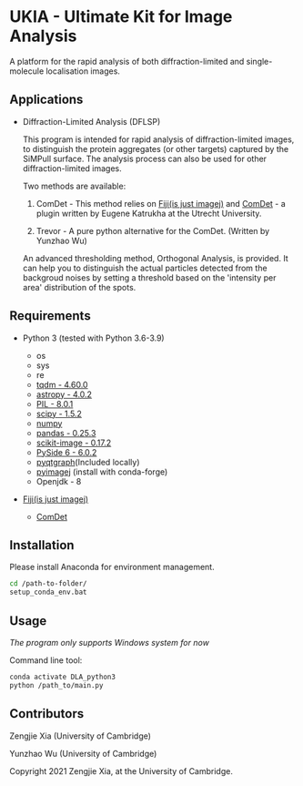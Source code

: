UKIA - Ultimate Kit for Image Analysis
======================================

A platform for the rapid analysis of both diffraction-limited and single-molecule localisation images.


Applications
------------
- Diffraction-Limited Analysis (DFLSP)
	
	This program is intended for rapid analysis of diffraction-limited images, to distinguish the protein aggregates (or other targets) captured by the SiMPull surface. The analysis process can also be used for other diffraction-limited images.
	
	Two methods are available:
		
	1. ComDet - This method relies on [Fiji(is just imagej)](https://imagej.net/Fiji) and [ComDet](https://github.com/ekatrukha/ComDet) - a plugin written by Eugene Katrukha at the Utrecht University.
		
	2. Trevor - A pure python alternative for the ComDet. (Written by Yunzhao Wu)
	
	An advanced thresholding method, Orthogonal Analysis, is provided. It can help you to distinguish the actual particles detected from the backgroud noises by setting a threshold based on the 'intensity per area' distribution of the spots.


Requirements
------------

- Python 3 (tested with Python 3.6-3.9)
	- os
	- sys
	- re
	- [tqdm - 4.60.0](https://pypi.org/project/tqdm/)
	- [astropy - 4.0.2](https://www.astropy.org/)
	- [PIL - 8.0.1](https://pypi.org/project/Pillow/)
	- [scipy - 1.5.2](https://www.scipy.org/)
	- [numpy](https://numpy.org/)
	- [pandas - 0.25.3](https://pandas.pydata.org/)
	- [scikit-image - 0.17.2](https://scikit-image.org/)
	- [PySide 6 - 6.0.2](https://pypi.org/project/PySide6/)
	- [pyqtgraph](https://github.com/pyqtgraph/pyqtgraph)(Included locally)
    - [pyimagej](https://github.com/imagej/pyimagej) (install with conda-forge)
    - Openjdk - 8

- [Fiji(is just imagej)](https://imagej.net/Fiji) 
	- [ComDet](https://github.com/ekatrukha/ComDet)


Installation
------------
Please install Anaconda for environment management.
```sh
cd /path-to-folder/
setup_conda_env.bat
```


Usage
-----
*The program only supports Windows system for now*

Command line tool:
```sh
conda activate DLA_python3
python /path_to/main.py
```


Contributors
------------
Zengjie Xia (University of Cambridge)

Yunzhao Wu (University of Cambridge)


Copyright 2021 Zengjie Xia, at the University of Cambridge.
